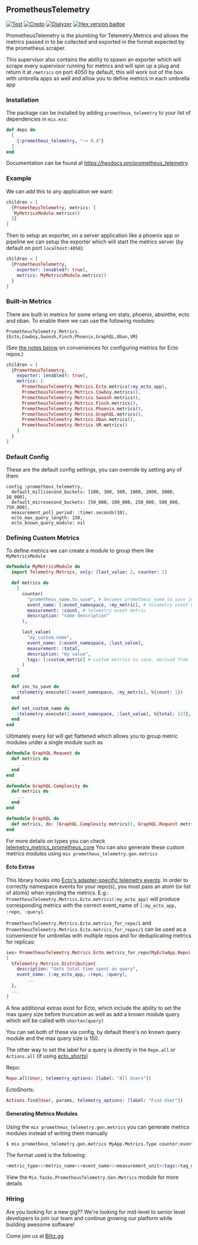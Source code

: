 ## PrometheusTelemetry
[![Test](https://github.com/theblitzapp/prometheus_telemetry_elixir/actions/workflows/test.yml/badge.svg)](https://github.com/theblitzapp/prometheus_telemetry_elixir/actions/workflows/test.yml)
[![Credo](https://github.com/theblitzapp/prometheus_telemetry_elixir/actions/workflows/credo.yml/badge.svg)](https://github.com/theblitzapp/prometheus_telemetry_elixir/actions/workflows/credo.yml)
[![Dialyzer](https://github.com/theblitzapp/prometheus_telemetry_elixir/actions/workflows/dialyzer.yml/badge.svg)](https://github.com/theblitzapp/prometheus_telemetry_elixir/actions/workflows/dialyzer.yml)
[![Hex version badge](https://img.shields.io/hexpm/v/prometheus_telemetry.svg)](https://hex.pm/packages/prometheus_telemetry)

PrometheusTelemetry is the plumbing for Telemetry.Metrics and allows the
metrics passed in to be collected and exported in the format expected
by the prometheus scraper.

This supervisor also contains the ability to spawn an exporter which will
scrape every supervisor running for metrics and will spin up a plug and return
it at `/metrics` on port 4050 by default, this will work out of the box with umbrella apps as well and allow you to define metrics in each umbrella app

### Installation

The package can be installed by adding `prometheus_telemetry` to your list of dependencies in `mix.exs`:

```elixir
def deps do
  [
    {:prometheus_telemetry, "~> 0.4"}
  ]
end
```

Documentation can be found at <https://hexdocs.pm/prometheus_telemetry>.


### Example

We can add this to any application we want:

```elixir
children = [
  {PrometheusTelemetry, metrics: [
   MyMetricsModule.metrics()
  ]}
]
```

Then to setup an exporter, on a server application like a phoenix app or pipeline
we can setup the exporter which will start the metrics server (by default on port `localhost:4050`):

```elixir
children = [
  {PrometheusTelemetry,
    exporter: [enabled?: true],
    metrics: MyMetricsModule.metrics()
  }
]
```

### Built-in Metrics
There are built-in metrics for some erlang vm stats, phoenix, absinthe, ecto and oban. To enable them we can use the following modules:

`PrometheusTelemetry.Metrics.{Ecto,Cowboy,Swoosh,Finch,Phoenix,GraphQL,Oban,VM}`

(See [the notes below](#ecto-extras) on conveniences for configuring metrics for Ecto repos.)

```elixir
children = [
  {PrometheusTelemetry,
    exporter: [enabled?: true],
    metrics: [
      PrometheusTelemetry.Metrics.Ecto.metrics(:my_ecto_app),
      PrometheusTelemetry.Metrics.Cowboy.metrics(),
      PrometheusTelemetry.Metrics.Swoosh.metrics(),
      PrometheusTelemetry.Metrics.Finch.metrics(),
      PrometheusTelemetry.Metrics.Phoenix.metrics(),
      PrometheusTelemetry.Metrics.GraphQL.metrics(),
      PrometheusTelemetry.Metrics.Oban.metrics(),
      PrometheusTelemetry.Metrics.VM.metrics()
    ]
  }
]
```

### Default Config
These are the default config settings, you can override by setting any of them

```
config :prometheus_telemetry,
  default_millisecond_buckets: [100, 300, 500, 1000, 2000, 5000, 10_000],
  default_microsecond_buckets: [50_000, 100_000, 250_000, 500_000, 750_000],
  measurement_poll_period: :timer.seconds(10),
  ecto_max_query_length: 150,
  ecto_known_query_module: nil
```

### Defining Custom Metrics
To define metrics we can create a module to group them like `MyMetricsModule`

```elixir
defmodule MyMetricsModule do
  import Telemetry.Metrics, only: [last_value: 2, counter: 2]

  def metrics do
    [
      counter(
        "prometheus_name.to_save", # becomes prometheus_name_to_save in prometheus
        event_name: [:event_namespace, :my_metric], # telemetry event name
        measurement: :count, # telemetry event metric
        description: "some description"
      ),

      last_value(
        "my_custom.name",
        event_name: [:event_namespace, :last_value],
        measurement: :total,
        description: "my value",
        tags: [:custom_metric] # custom metrics to save, derived from :telemetry.execute metadata
      )
    ]
  end

  def inc_to_save do
    :telemetry.execute([:event_namespace, :my_metric], %{count: 1})
  end

  def set_custom_name do
    :telemetry.execute([:event_namespace, :last_value], %{total: 123}, %{custom_metric: "region"})
  end
end
```

Ultimately every list will get flattened which allows you to group metric modules under a single module such as

```elixir
defmodule GraphQL.Request do
  def metrics do
    ...
  end
end

defmodule GraphQL.Complexity do
  def metrics do
    ...
  end
end

defmodule GraphQL do
  def metrics, do: [GraphQL.Complexity.metrics(), GraphQL.Request.metrics()]
end
```

For more details on types you can check [telemetry_metrics_prometheus_core](https://hexdocs.pm/telemetry_metrics_prometheus_core/1.0.1/TelemetryMetricsPrometheus.Core.html)
You can also generate these custom metrics modules using `mix prometheus_telemetry.gen.metrics`

#### Ecto Extras
This library hooks into [Ecto's adapter-specific telemetry events](https://hexdocs.pm/ecto/Ecto.Repo.html#module-adapter-specific-events). In order to correctly namespace events for your repo(s), you must pass an atom (or list of atoms) when injecting the metrics. E.g.: `PrometheusTelemetry.Metrics.Ecto.metrics(:my_ecto_app)` will produce corresponding metrics with the correct event_name of `[:my_ecto_app, :repo, :query]`.

`PrometheusTelemetry.Metrics.Ecto.metrics_for_repo/1` and `PrometheusTelemetry.Metrics.Ecto.metrics_for_repos/1` can be used as a convenience for umbrellas with multiple repos and for deduplicating metrics
for replicas: 

```elixir
iex> PrometheusTelemetry.Metrics.Ecto.metrics_for_repo(MyEctoApp.Repo)
[
  %Telemetry.Metrics.Distribution{
    description: "Gets total time spent on query",
    event_name: [:my_ecto_app, :repo, :query],
		...
  },
  ...
]

```

A few additional extras exist for Ecto, which include the ability to set the max query size before truncation
as well as add a known module query which will be called with `shorten(query)`

You can set both of these via config, by default there's no known query module and the max query size is 150.

The other way to set the label for a query is directly in the `Repo.all` or `Actions.all` (if using [ecto_shorts](https://github.com/MikaAK/ecto_shorts))

Repo:
```elixir
Repo.all(User, telemetry_options: [label: "All Users"])
```

EctoShorts:
```elixir
Actions.find(User, params, telemetry_options: [label: "Find User"])
```

#### Generating Metrics Modules
Using the `mix prometheus_telemetry.gen.metrics` you can generate metrics modules instead of writing them manually

```bash
$ mix prometheus_telemetry.gen.metrics MyApp.Metrics.Type counter:event.name.measurement.count:event.name.count:count:tags:profile:region
```

The format used is the following:
```elixir
<metric_type>:<metric_name>:<event_name>:<measurement_unit>:tags:<tag_name>:<tag_name>
```

View the `Mix.Tasks.PrometheusTelemetry.Gen.Metrics` module for more details

### Hiring

Are you looking for a new gig?? We're looking for mid-level to senior level developers to join our team and continue growing our platform while building awesome software!

Come join us at [Blitz.gg](https://blitz.gg/careers)
